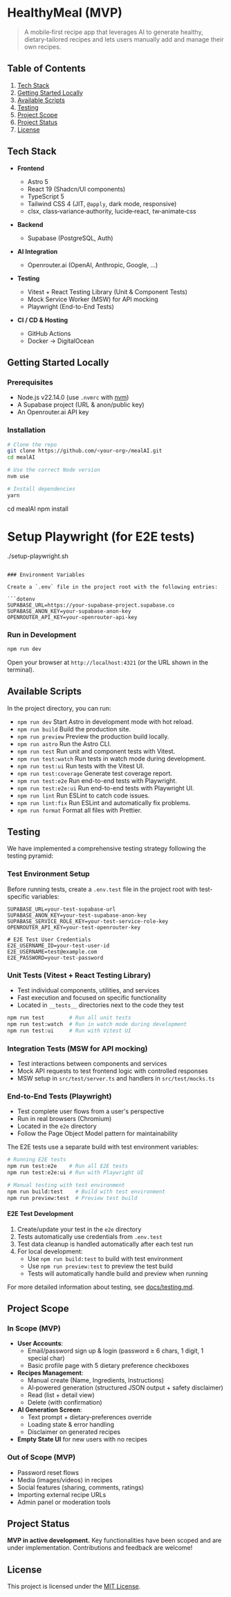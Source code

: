 # HealthyMeal (MVP)

> A mobile‐first recipe app that leverages AI to generate healthy, dietary‐tailored recipes and lets users manually add and manage their own recipes.

## Table of Contents

1. [Tech Stack](#tech-stack)
2. [Getting Started Locally](#getting-started-locally)
3. [Available Scripts](#available-scripts)
4. [Testing](#testing)
5. [Project Scope](#project-scope)
6. [Project Status](#project-status)
7. [License](#license)

## Tech Stack

- **Frontend**
  - Astro 5
  - React 19 (Shadcn/UI components)
  - TypeScript 5
  - Tailwind CSS 4 (JIT, `@apply`, dark mode, responsive)
  - clsx, class‐variance‐authority, lucide‐react, tw‐animate‐css

- **Backend**
  - Supabase (PostgreSQL, Auth)

- **AI Integration**
  - Openrouter.ai (OpenAI, Anthropic, Google, …)

- **Testing**
  - Vitest + React Testing Library (Unit & Component Tests)
  - Mock Service Worker (MSW) for API mocking
  - Playwright (End-to-End Tests)

- **CI / CD & Hosting**
  - GitHub Actions
  - Docker → DigitalOcean

## Getting Started Locally

### Prerequisites

- Node.js v22.14.0 (use `.nvmrc` with [nvm](https://github.com/nvm-sh/nvm))
- A Supabase project (URL & anon/public key)
- An Openrouter.ai API key

### Installation

```bash
# Clone the repo
git clone https://github.com/<your-org>/mealAI.git
cd mealAI

# Use the correct Node version
nvm use

# Install dependencies
yarn
```

cd mealAI
npm install

# Setup Playwright (for E2E tests)

./setup-playwright.sh

````

### Environment Variables

Create a `.env` file in the project root with the following entries:

```dotenv
SUPABASE_URL=https://your-supabase-project.supabase.co
SUPABASE_ANON_KEY=your-supabase-anon-key
OPENROUTER_API_KEY=your-openrouter-api-key
````

### Run in Development

```bash
npm run dev
```

Open your browser at `http://localhost:4321` (or the URL shown in the terminal).

## Available Scripts

In the project directory, you can run:

- `npm run dev`
  Start Astro in development mode with hot reload.
- `npm run build`
  Build the production site.
- `npm run preview`
  Preview the production build locally.
- `npm run astro`
  Run the Astro CLI.
- `npm run test`
  Run unit and component tests with Vitest.
- `npm run test:watch`
  Run tests in watch mode during development.
- `npm run test:ui`
  Run tests with the Vitest UI.
- `npm run test:coverage`
  Generate test coverage report.
- `npm run test:e2e`
  Run end-to-end tests with Playwright.
- `npm run test:e2e:ui`
  Run end-to-end tests with Playwright UI.
- `npm run lint`
  Run ESLint to catch code issues.
- `npm run lint:fix`
  Run ESLint and automatically fix problems.
- `npm run format`
  Format all files with Prettier.

## Testing

We have implemented a comprehensive testing strategy following the testing pyramid:

### Test Environment Setup

Before running tests, create a `.env.test` file in the project root with test-specific variables:

```dotenv
SUPABASE_URL=your-test-supabase-url
SUPABASE_ANON_KEY=your-test-supabase-anon-key
SUPABASE_SERVICE_ROLE_KEY=your-test-service-role-key
OPENROUTER_API_KEY=your-test-openrouter-key

# E2E Test User Credentials
E2E_USERNAME_ID=your-test-user-id
E2E_USERNAME=test@example.com
E2E_PASSWORD=your-test-password
```

### Unit Tests (Vitest + React Testing Library)

- Test individual components, utilities, and services
- Fast execution and focused on specific functionality
- Located in `__tests__` directories next to the code they test

```bash
npm run test        # Run all unit tests
npm run test:watch  # Run in watch mode during development
npm run test:ui     # Run with Vitest UI
```

### Integration Tests (MSW for API mocking)

- Test interactions between components and services
- Mock API requests to test frontend logic with controlled responses
- MSW setup in `src/test/server.ts` and handlers in `src/test/mocks.ts`

### End-to-End Tests (Playwright)

- Test complete user flows from a user's perspective
- Run in real browsers (Chromium)
- Located in the `e2e` directory
- Follow the Page Object Model pattern for maintainability

The E2E tests use a separate build with test environment variables:

```bash
# Running E2E tests
npm run test:e2e    # Run all E2E tests
npm run test:e2e:ui # Run with Playwright UI

# Manual testing with test environment
npm run build:test    # Build with test environment
npm run preview:test  # Preview test build
```

#### E2E Test Development

1. Create/update your test in the `e2e` directory
2. Tests automatically use credentials from `.env.test`
3. Test data cleanup is handled automatically after each test run
4. For local development:
   - Use `npm run build:test` to build with test environment
   - Use `npm run preview:test` to preview the test build
   - Tests will automatically handle build and preview when running

For more detailed information about testing, see [docs/testing.md](docs/testing.md).

## Project Scope

### In Scope (MVP)

- **User Accounts**:
  - Email/password sign up & login (password ≥ 6 chars, 1 digit, 1 special char)
  - Basic profile page with 5 dietary preference checkboxes
- **Recipes Management**:
  - Manual create (Name, Ingredients, Instructions)
  - AI‐powered generation (structured JSON output + safety disclaimer)
  - Read (list + detail view)
  - Delete (with confirmation)
- **AI Generation Screen**:
  - Text prompt + dietary‐preferences override
  - Loading state & error handling
  - Disclaimer on generated recipes
- **Empty State UI** for new users with no recipes

### Out of Scope (MVP)

- Password reset flows
- Media (images/videos) in recipes
- Social features (sharing, comments, ratings)
- Importing external recipe URLs
- Admin panel or moderation tools

## Project Status

**MVP in active development.**
Key functionalities have been scoped and are under implementation. Contributions and feedback are welcome!

## License

This project is licensed under the [MIT License](LICENSE).
